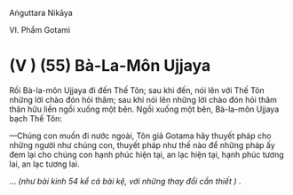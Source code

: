 Aṅguttara Nikāya

VI. Phẩm Gotamì

# (V ) (55) Bà-La-Môn Ujjaya

Rồi Bà-la-môn Ujjaya đi đến Thế Tôn; sau khi đến, nói lên với Thế Tôn những lời chào đón hỏi thăm; sau khi nói lên những lời chào đón hỏi thăm thân hữu liền ngồi xuống một bên. Ngồi xuống một bên, Bà-la-môn Ujjaya bạch Thế Tôn:

—Chúng con muốn đi nước ngoài, Tôn giả Gotama hãy thuyết pháp cho những người như chúng con, thuyết pháp như thế nào để những pháp ấy đem lại cho chúng con hạnh phúc hiện tại, an lạc hiện tại, hạnh phúc tương lai, an lạc tương lai.

... _(như bài kinh 54 kể cả bài kệ, với những thay đổi cần thiết )_ .

